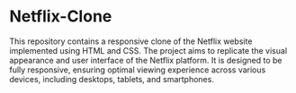 # Netflix-Clone
This repository contains a responsive clone of the Netflix website implemented using HTML and CSS. The project aims to replicate the visual appearance and user interface of the Netflix platform. It is designed to be fully responsive, ensuring optimal viewing experience across various devices, including desktops, tablets, and smartphones.
